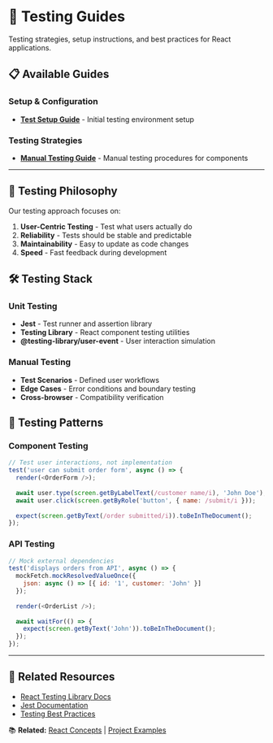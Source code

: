 # 🧪 Testing Guides

Testing strategies, setup instructions, and best practices for React applications.

## 📋 Available Guides

### Setup & Configuration
- **[Test Setup Guide](./test-setup-guide.md)** - Initial testing environment setup

### Testing Strategies  
- **[Manual Testing Guide](./DisplayOrders.manual-test.md)** - Manual testing procedures for components

---

## 🎯 Testing Philosophy

Our testing approach focuses on:

1. **User-Centric Testing** - Test what users actually do
2. **Reliability** - Tests should be stable and predictable  
3. **Maintainability** - Easy to update as code changes
4. **Speed** - Fast feedback during development

## 🛠️ Testing Stack

### Unit Testing
- **Jest** - Test runner and assertion library
- **Testing Library** - React component testing utilities
- **@testing-library/user-event** - User interaction simulation

### Manual Testing
- **Test Scenarios** - Defined user workflows
- **Edge Cases** - Error conditions and boundary testing
- **Cross-browser** - Compatibility verification

## 📖 Testing Patterns

### Component Testing
```javascript
// Test user interactions, not implementation
test('user can submit order form', async () => {
  render(<OrderForm />);
  
  await user.type(screen.getByLabelText(/customer name/i), 'John Doe');
  await user.click(screen.getByRole('button', { name: /submit/i }));
  
  expect(screen.getByText(/order submitted/i)).toBeInTheDocument();
});
```

### API Testing
```javascript
// Mock external dependencies
test('displays orders from API', async () => {
  mockFetch.mockResolvedValueOnce({
    json: async () => [{ id: '1', customer: 'John' }]
  });
  
  render(<OrderList />);
  
  await waitFor(() => {
    expect(screen.getByText('John')).toBeInTheDocument();
  });
});
```

---

## 🔗 Related Resources

- [React Testing Library Docs](https://testing-library.com/docs/react-testing-library/intro/)
- [Jest Documentation](https://jestjs.io/docs/getting-started)
- [Testing Best Practices](https://kentcdodds.com/blog/common-mistakes-with-react-testing-library)

📚 **Related:** [React Concepts](../react-concepts/) | [Project Examples](../../projects/)
